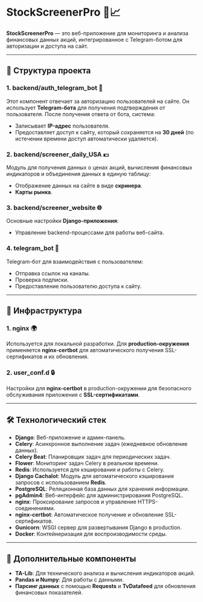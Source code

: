 # **StockScreenerPro** 🎯📈

**StockScreenerPro** — это веб-приложение для мониторинга и анализа финансовых данных акций, интегрированное с Telegram-ботом для авторизации и доступа на сайт.

---

## 🔧 Структура проекта

### 1. **backend/auth_telegram_bot** 🤖
Этот компонент отвечает за авторизацию пользователей на сайте. Он использует **Telegram-бота** для получения подтверждения от пользователя. После получения ответа от бота, система:
- Записывает **IP-адрес** пользователя.
- Предоставляет доступ к сайту, который сохраняется на **30 дней** (по истечении времени доступ автоматически удаляется).

### 2. **backend/screener_daily_USA** 💵
Модуль для получения данных о ценах акций, вычисления финансовых индикаторов и объединения данных в единую таблицу:
- Отображение данных на сайте в виде **скринера**.
- **Карты рынка**.

### 3. **backend/screener_website** 🌐
Основные настройки **Django-приложения**:
- Управление backend-процессами для работы веб-сайта.

### 4. **telegram_bot** 📱
Telegram-бот для взаимодействия с пользователем:
- Отправка ссылок на каналы.
- Проверка подписки.
- Предоставление пользователю доступа к сайту.

---

## 🚀 Инфраструктура

### 1. **nginx** 🌍
Используется для локальной разработки. Для **production-окружения** применяется **nginx-certbot** для автоматического получения SSL-сертификатов и их обновления.

### 2. **user_conf.d** 🔒
Настройки для **nginx-certbot** в production-окружении для безопасного обслуживания приложения с **SSL-сертификатами**.

---

## 🛠 Технологический стек

- **Django**: Веб-приложение и админ-панель.
- **Celery**: Асинхронное выполнение задач (ежедневное обновление данных).
- **Celery Beat**: Планировщик задач для периодических задач.
- **Flower**: Мониторинг задач Celery в реальном времени.
- **Redis**: Используется для кэширования и работы с Celery.
- **Django Cachalot**: Модуль для автоматического кэширования запросов с использованием **Redis**.
- **PostgreSQL**: Реляционная база данных для хранения информации.
- **pgAdmin4**: Веб-интерфейс для администрирования PostgreSQL.
- **nginx**: Проксирование запросов и управление HTTPS-соединениями.
- **nginx-certbot**: Автоматическое получение и обновление SSL-сертификатов.
- **Gunicorn**: WSGI сервер для развертывания Django в production.
- **Docker**: Контейнеризация для воспроизводимости среды.

---

## 🔨 Дополнительные компоненты

- **TA-Lib**: Для технического анализа и вычисления индикаторов акций.
- **Pandas и Numpy**: Для работы с данными.
- **Парсинг данных** с помощью **Requests** и **TvDatafeed** для обновления финансовых показателей.
